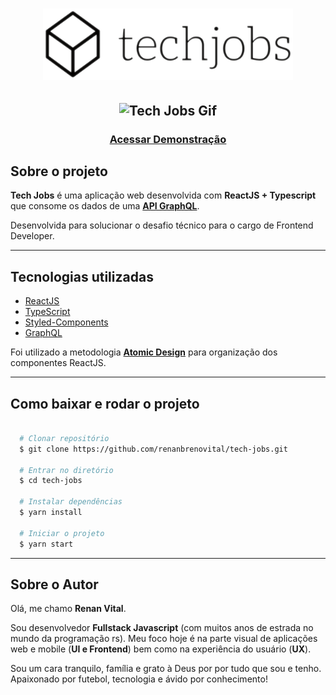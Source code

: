 <h1 align="center">
  <img src="src/assets/logo-black.png" width="400px" title="Tech Jobs Logo" />
</h1>

<h2 align="center">
  <img src="src/assets/techjobs.gif" title="Tech Jobs Gif" />
</h2>

<h3 align="center">
  <a href="techjobsreact.netlify.app">Acessar Demonstração</a>
</h3>

## Sobre o projeto
**Tech Jobs** é uma aplicação web desenvolvida com **ReactJS + Typescript** que consome os dados de uma [**API GraphQL**](https://api.graphql.jobs/). 

Desenvolvida para solucionar o desafio técnico para o cargo de Frontend Developer.

---

## Tecnologias utilizadas

- [ReactJS](https://pt-br.reactjs.org/)
- [TypeScript](https://www.typescriptlang.org/)
- [Styled-Components](https://styled-components.com/)
- [GraphQL](https://graphql.org/)


Foi utilizado a metodologia [**Atomic Design**](https://bradfrost.com/blog/post/atomic-web-design/) para organização dos componentes ReactJS.

---

## Como baixar e rodar o projeto

```bash

  # Clonar repositório
  $ git clone https://github.com/renanbrenovital/tech-jobs.git

  # Entrar no diretório
  $ cd tech-jobs

  # Instalar dependências
  $ yarn install

  # Iniciar o projeto
  $ yarn start

```

---

## Sobre o Autor

Olá, me chamo **Renan Vital**.

Sou desenvolvedor **Fullstack Javascript** (com muitos anos de estrada no mundo da programação rs). Meu foco hoje é na parte visual de aplicações web e mobile (**UI e Frontend**) bem como na experiência do usuário (**UX**).

Sou um cara tranquilo, família e grato à Deus por por tudo que sou e tenho. Apaixonado por futebol, tecnologia e ávido por conhecimento!